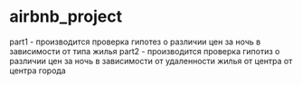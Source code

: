# airbnb_project

part1 - производится проверка гипотез о различии цен за ночь в зависимости от типа жилья
part2 - производится проверка гипотиз о различии цен за ночь в зависимости от удаленности жилья от центра от центра города 